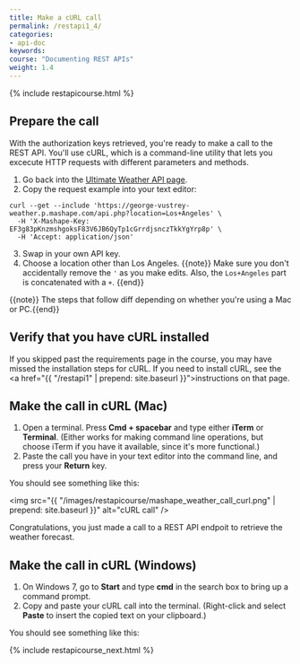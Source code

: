 ```yaml
---
title: Make a cURL call
permalink: /restapi1_4/
categories:
- api-doc
keywords: 
course: "Documenting REST APIs"
weight: 1.4
---
```

{% include restapicourse.html %}

## Prepare the call

With the authorization keys retrieved, you're ready to make a call to the REST API. You'll use cURL, which is a command-line utility that lets you excecute HTTP requests with different parameters and methods.

1. Go back into the [Ultimate Weather API page](https://www.mashape.com/george-vustrey/ultimate-weather-forecasts).
2. Copy the request example into your text editor:

```
curl --get --include 'https://george-vustrey-weather.p.mashape.com/api.php?location=Los+Angeles' \
  -H 'X-Mashape-Key: EF3g83pKnzmshgoksF83V6JB6QyTp1cGrrdjsnczTkkYgYrp8p' \
  -H 'Accept: application/json'
```
3. Swap in your own API key.
4. Choose a location other than Los Angeles.
{{note}} Make sure you don't accidentally remove the `'` as you make edits. Also, the `Los+Angeles` part is concatenated with a `+`. {{end}}

{{note}} The steps that follow diff depending on whether you're using a Mac or PC.{{end}}

## Verify that you have cURL installed

If you skipped past the requirements page in the course, you may have missed the installation steps for cURL. If you need to install cURL, see the <a href="{{ "/restapi1" | prepend: site.baseurl }}">instructions on that page</a>.

## Make the call in cURL (Mac)

1. Open a terminal. Press **Cmd + spacebar** and type either **iTerm** or **Terminal**. (Either works for making command line operations, but choose iTerm if you have it available, since it's more functional.)
2. Paste the call you have in your text editor into the command line, and press your **Return** key.

You should see something like this:

<img src="{{ "/images/restapicourse/mashape_weather_call_curl.png" | prepend: site.baseurl }}" alt="cURL call" />

Congratulations, you just made a call to a REST API endpoit to retrieve the weather forecast.

## Make the call in cURL (Windows)

1. On Windows 7, go to **Start** and type **cmd** in the search box to bring up a command prompt. 
2. Copy and paste your cURL call into the terminal. (Right-click and select **Paste** to insert the copied text on your clipboard.)

You should see something like this:



{% include restapicourse_next.html %}



